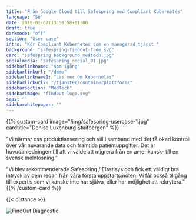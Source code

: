 ```yaml
---
title: "Från Google Cloud till Safespring med Compliant Kubernetes"
language: "Se"
date: 2019-01-07T13:58:58+01:00
draft: true
darkmode: "off"
section: "User case"
intro: "Kör Compliant Kubernetes som en managerad tjänst."
background: "safespring-findout-fade.svg"
card: "safespring_background_medtech.jpg"
socialmedia: "safespring_social_01.jpg"
sidebarlinkname: "Kom igång"
sidebarlinkurl: "/demo"
sidebarlinkname2: "Läs mer om kubernetes"
sidebarlinkurl2: "/tjanster/containerplattform/"
sidebarsection: "MedTech"
sidebarimage: "findout-logo.svg"
saas: ""
sidebarwhitepaper: ""
---
```


<!--{{< ingress >}}
FindOut Diagnostics, ett medicintekniskt företag som arbetar med diagnostiska lösningar för att förbättra hälsan för patienter, valde att flytta från en amerikansk molntjänstleverantör till Safespring för att följa GDPR.
{{< /ingress >}}

Med en stor mängd patientuppgifter är FindOut Diagnostic ett av många bolag som ser riskerna med amerikanska molntjänster. De amerikanska lagarna CLOUD Act och FISA 702 innebär att amerikanska myndigheter kan begära ut data lagrad av amerikanska företag, oavsett var i världen datan lagras.

Detta kan skapa en juridisk konflikt för svenska företag som hanterar patientdata och personuppgifter, eftersom de måste följa EU-lagstiftningen, såsom GDPR. Detta leder till att svenska företag riskerar att bryta mot sekretesslagar och dataskyddsförordningar när de använder amerikanska molntjänster som lyder under amerikansk jurisdiktion.

{{< readfile "Vad är Cloud Act och Fisa 702?" "/content/read-more/about-cloudact-fisa702-se.md" >}}

Efter en grundlig utvärdering valde de att köra [Compliant Kubernetes](/tjanster/compliant-kubernetes/) på Safesprings infrastruktur, en svensk molntjänstleverantör med en bevisad historia av att hantera känslig information säkert.

Denise Luxenburg Stuifbergen, VD på FindOut Diagnostics, betonade vikten av att ha fullständig kontroll över företagets data för att bevara användarnas tillit och undvika GDPR-böter.

{{< distance >}}-->

{{% custom-card image="/img/safespring-usercase-1.jpg" cardtitle="Denise Luxenburg Stuifbergen" %}}

"Vi närmar oss produktlansering och vill i samband med det få ökad kontroll över vår nuvarande data och framtida patientuppgifter. Det är huvudanledningen till att vi valde att migrera från en amerikansk- till en svensk molnlösning."

"Vi blev rekommenderade Safespring / Elastisys och fick ett väldigt bra intryck av dem redan från våra första uppstartsmöten. Vi får också tillgång till expertis som vi kanske inte har själva, eller har möjlighet att rekrytera."
{{% /custom-card %}}

{{< distance >}}

<!--

Safespring erbjuder många fördelar som hjälpte FindOut Diagnostics att fatta beslutet att välja dem som deras IaaS-leverantör. En av de största fördelarna var att de kan erbjuda fullständig kontroll över patientuppgifter. Med Safespring har FindOut Diagnostics möjlighet att skydda patienternas integritet genom att säkerställa att all deras data lagras och hanteras i Sverige, utan att någon obehörig kan få tillgång till den genom tredjelandsöverföring.

Safespring erbjuder också möjligheten att leverera kundnytta snabbare genom att möjliggöra för interna utvecklare att fokusera på sin tjänst medan externa experter ansvarar för plattformen. Med en smidig migrering till Safespring kunde FindOut Diagnostics förlita sig på att deras data var i trygga händer, medan de fortsatte att utveckla och lansera sina innovativa produkter.

SGenom att välja Safespring kunde FindOut Diagnostics få tillgång till expertis som de inte hade själva eller möjlighet att rekrytera, vilket gjorde att de kunde fortsätta att fokusera på sin kärnverksamhet.

{{< 2calltoaction "Compliant Kubernetes" "/tjanster/compliant-kubernetes/" "Mer om Findout" "https://findout.se/om-oss" >}}
-->

![FindOut Diagnostic](/img/findout-kundcase-2.svg)
